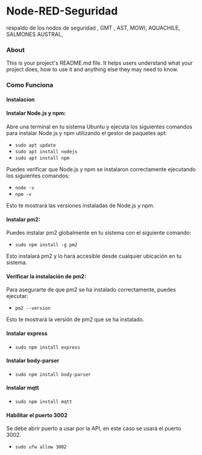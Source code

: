 Node-RED-Seguridad
==================

respaldo de los nodos de seguridad , GMT , AST, MOWI, AQUACHILE, SALMONES AUSTRAL,

### About

This is your project's README.md file. It helps users understand what your
project does, how to use it and anything else they may need to know.

### Como Funciona

#### Instalacion 
#### Instalar Node.js y npm:

Abre una terminal en tu sistema Ubuntu y ejecuta los siguientes comandos para instalar Node.js y npm utilizando el gestor de paquetes apt:
- `sudo apt update`
- `sudo apt install nodejs`
- `sudo apt install npm`
  
Puedes verificar que Node.js y npm se instalaron correctamente ejecutando los siguientes comandos:
- `node -v`
- `npm -v`

Esto te mostrará las versiones instaladas de Node.js y npm.

#### Instalar pm2:

Puedes instalar pm2 globalmente en tu sistema con el siguiente comando:

- `sudo npm install -g pm2`

Esto instalará pm2 y lo hará accesible desde cualquier ubicación en tu sistema.

#### Verificar la instalación de pm2:

Para asegurarte de que pm2 se ha instalado correctamente, puedes ejecutar:

- `pm2 --version`

Esto te mostrará la versión de pm2 que se ha instalado.

#### Instalar **express**

- `sudo npm install express`

#### Instalar **body-parser**

- `sudo npm install body-parser`

#### Instalar **mqtt**

- `sudo npm install mqtt`

#### Habilitar el puerto 3002

Se debe abrir puerto a usar por la API, en este caso se usará el puerto 3002.
- `sudo ufw allow 3002`








